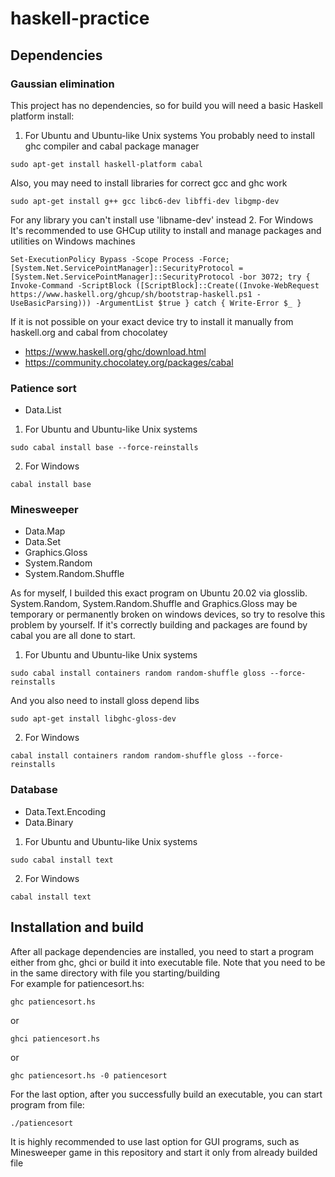 # haskell-practice
## Dependencies  
  ### Gaussian elimination
  This project has no dependencies, so for build you will need a basic Haskell platform install:
  1. For Ubuntu and Ubuntu-like Unix systems
  You probably need to install ghc compiler and cabal package manager
  ```
  sudo apt-get install haskell-platform cabal
  ```
  Also, you may need to install libraries for correct gcc and ghc work
  ```
  sudo apt-get install g++ gcc libc6-dev libffi-dev libgmp-dev
  ```
  For any library you can't install use 'libname-dev' instead
 2. For Windows
 It's recommended to use GHCup utility to install and manage packages and utilities on Windows machines
 ```
 Set-ExecutionPolicy Bypass -Scope Process -Force;[System.Net.ServicePointManager]::SecurityProtocol = [System.Net.ServicePointManager]::SecurityProtocol -bor 3072; try { Invoke-Command -ScriptBlock ([ScriptBlock]::Create((Invoke-WebRequest https://www.haskell.org/ghcup/sh/bootstrap-haskell.ps1 -UseBasicParsing))) -ArgumentList $true } catch { Write-Error $_ }
 ```
 If it is not possible on your exact device try to install it manually from haskell.org and cabal from chocolatey
 
 - https://www.haskell.org/ghc/download.html  
 - https://community.chocolatey.org/packages/cabal  
 
 ### Patience sort  
 - Data.List
 1. For Ubuntu and Ubuntu-like Unix systems
 ```
 sudo cabal install base --force-reinstalls
 ```
 2. For Windows
 ```
 cabal install base
 ```
 ### Minesweeper
 - Data.Map 
 - Data.Set
 - Graphics.Gloss
 - System.Random
 - System.Random.Shuffle  

As for myself, I builded this exact program on Ubuntu 20.02 via glosslib. System.Random, System.Random.Shuffle and Graphics.Gloss may be temporary or permanently broken on windows devices, so try to resolve this problem by yourself. If it's correctly building and packages are found by cabal you are all done to start.  
1. For Ubuntu and Ubuntu-like Unix systems
```
sudo cabal install containers random random-shuffle gloss --force-reinstalls
```
And you also need to install gloss depend libs
```
sudo apt-get install libghc-gloss-dev
```
2. For Windows
```
cabal install containers random random-shuffle gloss --force-reinstalls
```
### Database
- Data.Text.Encoding
- Data.Binary  

1. For Ubuntu and Ubuntu-like Unix systems
```
sudo cabal install text
```
2. For Windows
```
cabal install text
```
## Installation and build
  After all package dependencies are installed, you need to start a program either from ghc, ghci or build it into executable file. Note that you need to be in the same directory with file you starting/building  
  For example for patiencesort.hs:  
  ```
  ghc patiencesort.hs
  ```
  or
  ```
  ghci patiencesort.hs
  ```
  or
  ```
  ghc patiencesort.hs -0 patiencesort
  ```
  For the last option, after you successfully build an executable, you can start program from file:
  ```
  ./patiencesort
  ```  
  It is highly recommended to use last option for GUI programs, such as Minesweeper game in this repository and start it only from already builded file

